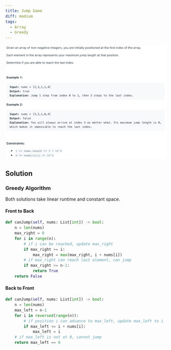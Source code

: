 ```yaml
---
title: Jump Game
diff: medium
tags:
  - Array
  - Greedy
---
```


<img class="medium-zoom" src="/algo/jump-game.png" alt="https://leetcode.com/problems/jump-game">

## Solution

### Greedy Algorithm

Both solutions take linear runtime and constant space.

#### Front to Back

```py
def canJump(self, nums: List[int]) -> bool:
    n = len(nums)
    max_right = 0
    for i in range(n):
        # if i can be reached, update max_right
        if max_right >= i:
            max_right = max(max_right, i + nums[i])
        # if max_right can reach last element, can jump
        if max_right >= n-1:
            return True
    return False
```

#### Back to Front

```py
def canJump(self, nums: List[int]) -> bool:
    n = len(nums)
    max_left = n-1
    for i in reversed(range(n)):
        # if position i can advance to max_left, update max_left to i
        if max_left <= i + nums[i]:
            max_left = i
    # if max_left is not at 0, cannot jump
    return max_left == 0
```

